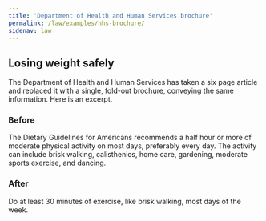```yaml
---
title: 'Department of Health and Human Services brochure'
permalink: /law/examples/hhs-brochure/
sidenav: law
---
```


## Losing weight safely

The Department of Health and Human Services has taken a six page article and replaced it with a single, fold-out brochure, conveying the same information. Here is an excerpt.

### Before

The Dietary Guidelines for Americans recommends a half hour or more of moderate physical activity on most days, preferably every day. The activity can include brisk walking, calisthenics, home care, gardening, moderate sports exercise, and dancing.

### After

Do at least 30 minutes of exercise, like brisk walking, most days of the week.
